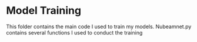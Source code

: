 # Model Training
This folder contains the main code I used to train my models.
Nubeamnet.py contains several functions I used to conduct the training
